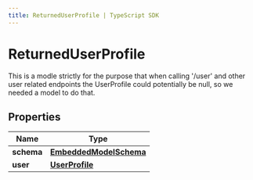 ```yaml
---
title: ReturnedUserProfile | TypeScript SDK
---
```



# ReturnedUserProfile

This is a modle strictly for the purpose that when calling \'/user\' and other user related endpoints the UserProfile could potentially be null, so we needed a model to do that.

## Properties

Name | Type
------------ | -------------
**schema** | [**EmbeddedModelSchema**](EmbeddedModelSchema)
**user** | [**UserProfile**](UserProfile)


